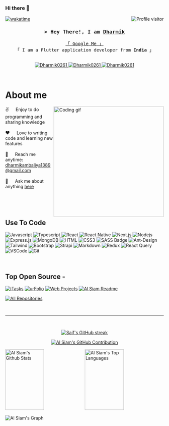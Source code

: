 ### Hi there 👋

<!--
<h2 align="center">
  Welcome to Developer's World!
  <img src="https://media.giphy.com/media/hvRJCLFzcasrR4ia7z/giphy.gif" width="28">
</h2>
-->

<!--
<p align="center">
  <a href="https://github.com/Dharmik0261"><img src="https://readme-typing-svg.herokuapp.com/?lines=Self%20Taught%20Programmer;Front%20End%20Developer;1.5%2B%20years%20of%20coding%20experience;Always%20learning%20new%20things&center=true&width=380&height=45"></a>
</p>

 -->

<a href="https://komarev.com/ghpvc/?username=Dharmik0261">
  <img align="right" src="https://komarev.com/ghpvc/?username=Dharmik0261&label=Visitors&color=0e75b6&style=flat" alt="Profile visitor" />
</a>


[![wakatime](https://wakatime.com/badge/user/eebb3dd8-d9b2-40de-9b88-6fd6cac99dbc.svg)](https://wakatime.com/@eebb3dd8-d9b2-40de-9b88-6fd6cac99dbc)

<!-- Intro  -->
<h3 align="center">
        <samp>&gt; Hey There!, I am
                <b><a target="_blank" href="https://Dharmik0261.com">Dharmik</a></b>
        </samp>
</h3>


<p align="center"> 
  <samp>
    <a href="(https://in.linkedin.com/in/dharmik-ambaliya-318758250)">「 Google Me 」</a>
    <br>
    「 I am a Flutter application developer from <b>India</b> 」
    <br>
    <br>
  </samp>
</p>

<p align="center">
<!--  <a href="https://Dharmik0261.com" target="blank">
  <img src="https://img.shields.io/badge/Website-DC143C?style=for-the-badge&logo=medium&logoColor=white" alt="Dharmik0261" />
 </a> -->
 <a href="https://in.linkedin.com/in/dharmik-ambaliya-318758250" target="_blank">
  <img src="https://img.shields.io/badge/LinkedIn-0077B5?style=for-the-badge&logo=linkedin&logoColor=white" alt="Dharmik0261"/>
 </a>
 <!-- <a href="https://dev.to/Dharmik0261" target="_blank">
  <img src="https://img.shields.io/badge/dev.to-0A0A0A?style=for-the-badge&logo=dev.to&logoColor=white" alt="Dharmik0261" />
 </a> -->
<!--  <a href="https://twitter.com/_Dharmik0261" target="_blank">
  <img src="https://img.shields.io/badge/Twitter-1DA1F2?style=for-the-badge&logo=twitter&logoColor=white" />
 </a> -->
 <a href="https://www.instagram.com/ll_dharmik_0261_ll" target="_blank">
  <img src="https://img.shields.io/badge/Instagram-fe4164?style=for-the-badge&logo=instagram&logoColor=white" alt="Dharmik0261" />
 </a> 
 <a href="https://m.facebook.com/profile.php?id=100013399980736" target="_blank">
  <img src="https://img.shields.io/badge/Facebook-20BEFF?&style=for-the-badge&logo=facebook&logoColor=white" alt="Dharmik0261"  />
  </a> 
</p>
<br />

<!-- About Section -->
 # About me
 
<p>
 <img align="right" width="350" src="/assets/programmer.gif" alt="Coding gif" />
  
 ✌️ &emsp; Enjoy to do programming and sharing knowledge <br/><br/>
 ❤️ &emsp; Love to writing code and learning new features<br/><br/>
 📧 &emsp; Reach me anytime: dharmikambaliya1389@gmail.com<br/><br/>
 💬 &emsp; Ask me about anything [here](https://github.com/Dharmik0261/Dharmik0261/issues)

</p>

<br/>
<br/>
<br/>

## Use To Code

![Javascript](https://img.shields.io/badge/Javascript-F0DB4F?style=for-the-badge&labelColor=black&logo=javascript&logoColor=F0DB4F)
![Typescript](https://img.shields.io/badge/Typescript-007acc?style=for-the-badge&labelColor=black&logo=typescript&logoColor=007acc)
![React](https://img.shields.io/badge/-React-61DBFB?style=for-the-badge&labelColor=black&logo=react&logoColor=61DBFB)
![React Native](https://img.shields.io/badge/React_Native-20232A?style=for-the-badge&logo=react&logoColor=61DAFB)
![Next.js](https://img.shields.io/badge/next.js-000000?style=for-the-badge&logo=nextdotjs&logoColor=white)
![Nodejs](https://img.shields.io/badge/Nodejs-3C873A?style=for-the-badge&labelColor=black&logo=node.js&logoColor=3C873A)
![Express.js](https://img.shields.io/badge/Express.js-000000?style=for-the-badge&logo=express&logoColor=white)
![MongoDB](https://img.shields.io/badge/MongoDB-4EA94B?style=for-the-badge&logo=mongodb&logoColor=white)
![HTML](https://img.shields.io/badge/HTML5-E34F26?style=for-the-badge&logo=html5&logoColor=white)
![CSS3](https://img.shields.io/badge/CSS3-1572B6?style=for-the-badge&logo=css3&logoColor=white)
![SASS Badge](https://img.shields.io/badge/Sass-CC6699?style=for-the-badge&logo=sass&logoColor=white)
![Ant-Design](https://img.shields.io/badge/AntDesign-0170FE?style=for-the-badge&logo=antdesign&logoColor=white)
![Tailwind](https://img.shields.io/badge/Tailwind_CSS-092749?style=for-the-badge&logo=tailwindcss&logoColor=06B6D4&labelColor=000000)
![Bootstrap](https://img.shields.io/badge/Bootstrap-563D7C?style=for-the-badge&logo=bootstrap&logoColor=white)
![Strapi](https://img.shields.io/badge/strapi-2E7EEA?style=for-the-badge&logo=strapi&logoColor=white)
![Markdown](https://img.shields.io/badge/Markdown-000000?style=for-the-badge&logo=markdown&logoColor=white)
![Redux](https://img.shields.io/badge/Redux-593D88?style=for-the-badge&logo=redux&logoColor=white)
![React Query](https://img.shields.io/badge/-React_Query-FF4154?style=for-the-badge&logo=react%20query&logoColor=white)
![VSCode](https://img.shields.io/badge/Visual_Studio-0078d7?style=for-the-badge&logo=visual%20studio&logoColor=white)
![Git](https://img.shields.io/badge/Git-F05032?style=for-the-badge&logo=git&logoColor=white)

<br/>

## Top Open Source -
[![iTasks](https://github-readme-stats.vercel.app/api/pin/?username=Dharmik0261&repo=itasks&border_color=7F3FBF&bg_color=0D1117&title_color=C9D1D9&text_color=8B949E&icon_color=7F3FBF)](https://github.com/Dharmik0261/itasks)
[![urFolio](https://github-readme-stats.vercel.app/api/pin/?username=Dharmik0261&repo=urfolio&border_color=7F3FBF&bg_color=0D1117&title_color=C9D1D9&text_color=8B949E&icon_color=7F3FBF)](https://github.com/Dharmik0261/urfolio)
[![Web Projects](https://github-readme-stats.vercel.app/api/pin/?username=Dharmik0261&repo=web-projects&border_color=7F3FBF&bg_color=0D1117&title_color=C9D1D9&text_color=8B949E&icon_color=7F3FBF)](https://github.com/Dharmik0261/web-projects)
[![Al Siam Readme](https://github-readme-stats.vercel.app/api/pin/?username=Dharmik0261&repo=Dharmik0261&border_color=7F3FBF&bg_color=0D1117&title_color=C9D1D9&text_color=8B949E&icon_color=7F3FBF)](https://github.com/Dharmik0261/Dharmik0261)

<p align="left">
  <a href="https://github.com/Dharmik0261?tab=repositories" target="_blank"><img alt="All Repositories" title="All Repositories" src="https://img.shields.io/badge/-All%20Repos-2962FF?style=for-the-badge&logo=koding&logoColor=white"/></a>
</p>

<br/>
<hr/>
<br/>

<p align="center">
  <a href="https://github.com/Dharmik0261">
    <img src="https://github-readme-streak-stats.herokuapp.com/?user=Dharmik0261&theme=radical&border=7F3FBF&background=0D1117" alt="Saif's GitHub streak"/>
  </a>
</p>

<p align="center">
  <a href="https://github.com/Dharmik0261">
    <img src="https://github-profile-summary-cards.vercel.app/api/cards/profile-details?username=Dharmik0261&theme=radical" alt="Al Siam's GitHub Contribution"/>
  </a>
</p>

<a> 
    <a href="https://github.com/Dharmik0261"><img alt="Al Siam's Github Stats" src="https://denvercoder1-github-readme-stats.vercel.app/api?username=Dharmik0261&show_icons=true&count_private=true&theme=react&border_color=7F3FBF&bg_color=0D1117&title_color=F85D7F&icon_color=F8D866" height="192px" width="49.5%"/></a>
  <a href="https://github.com/Dharmik0261"><img alt="Al Siam's Top Languages" src="https://denvercoder1-github-readme-stats.vercel.app/api/top-langs/?username=Dharmik0261&langs_count=8&layout=compact&theme=react&border_color=7F3FBF&bg_color=0D1117&title_color=F85D7F&icon_color=F8D866" height="192px" width="49.5%"/></a>
  <br/>
</a>


![Al Siam's Graph](https://github-readme-activity-graph.vercel.app/graph?username=Dharmik0261&custom_title=Al%20Siam's%20GitHub%20Activity%20Graph&bg_color=0D1117&color=7F3FBF&line=7F3FBF&point=7F3FBF&area_color=FFFFFF&title_color=FFFFFF&area=true)
